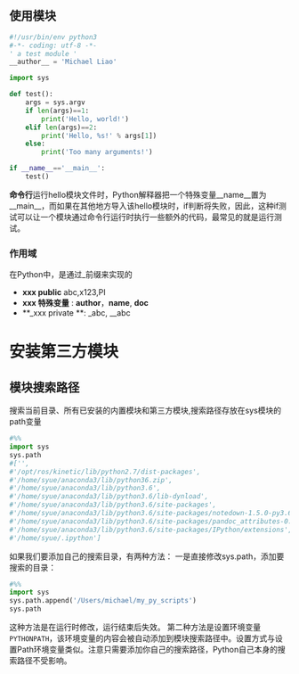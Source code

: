## 使用模块


```python
#!/usr/bin/env python3
#-*- coding: utf-8 -*-
' a test module '
__author__ = 'Michael Liao'

import sys

def test():
    args = sys.argv
    if len(args)==1:
        print('Hello, world!')
    elif len(args)==2:
        print('Hello, %s!' % args[1])
    else:
        print('Too many arguments!')

if __name__=='__main__':
    test()
```

**命令行**运行hello模块文件时，Python解释器把一个特殊变量__name__置为__main__，而如果在其他地方导入该hello模块时，if判断将失败，因此，这种if测试可以让一个模块通过命令行运行时执行一些额外的代码，最常见的就是运行测试。

### 作用域
 
在Python中，是通过_前缀来实现的
- **xxx public** abc,x123,PI
- **__xxx__ 特殊变量** : __author__，__name__, __doc__
- **_xxx private **: _abc, __abc

#  安装第三方模块
## 模块搜索路径 　

搜索当前目录、所有已安装的内置模块和第三方模块,搜索路径存放在sys模块的path变量


```python
#%%
import sys
sys.path
#['',
#'/opt/ros/kinetic/lib/python2.7/dist-packages',
#'/home/syue/anaconda3/lib/python36.zip',
#'/home/syue/anaconda3/lib/python3.6',
#'/home/syue/anaconda3/lib/python3.6/lib-dynload',
#'/home/syue/anaconda3/lib/python3.6/site-packages',
#'/home/syue/anaconda3/lib/python3.6/site-packages/notedown-1.5.0-py3.6.egg',
#'/home/syue/anaconda3/lib/python3.6/site-packages/pandoc_attributes-0.1.7-py3.6.egg',
#'/home/syue/anaconda3/lib/python3.6/site-packages/IPython/extensions',
#'/home/syue/.ipython']
```

如果我们要添加自己的搜索目录，有两种方法：
一是直接修改sys.path，添加要搜索的目录：


```python
#%%
import sys
sys.path.append('/Users/michael/my_py_scripts')
sys.path
```

这种方法是在运行时修改，运行结束后失效。
第二种方法是设置环境变量`PYTHONPATH`，该环境变量的内容会被自动添加到模块搜索路径中。设置方式与设置Path环境变量类似。注意只需要添加你自己的搜索路径，Python自己本身的搜索路径不受影响。


```python

```

